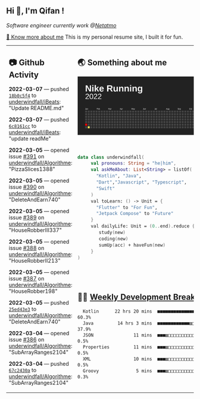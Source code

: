 <h2> Hi 👋, I'm Qifan ! </h2>
<p><em>Software engineer currently work @<a href="https://www.netatmo.com">Netatmo</a>
</em></p><p><a href="https://qifanyang.com/resume" target="_blank"> 🔭 Know more about me</a> This is my personal resume site, I built it for fun.</p>
<table><tr><td valign="top" rowspan="2">

 ## 📷 Github Activity
 <!-- githubActivity starts -->
  **2022-03-07** — pushed [`18b0c5f4`](https://github.com/underwindfall/iBeats/commit/18b0c5f4a5b8e0dbc342635020a08af832230749) to [underwindfall/iBeats](https://api.github.com/repos/underwindfall/iBeats): "Update README.md"

  **2022-03-07** — pushed [`6c8161cc`](https://github.com/underwindfall/iBeats/commit/6c8161ccfad2276d7e038088531b4436db785fe9) to [underwindfall/iBeats](https://api.github.com/repos/underwindfall/iBeats): "update readMe"

  **2022-03-05** — opened issue [#391](https://api.github.com/repos/underwindfall/Algorithme/issues/391) on [underwindfall/Algorithme](https://api.github.com/repos/underwindfall/Algorithme): "PizzaSlices1388"

  **2022-03-05** — opened issue [#390](https://api.github.com/repos/underwindfall/Algorithme/issues/390) on [underwindfall/Algorithme](https://api.github.com/repos/underwindfall/Algorithme): "DeleteAndEarn740"

  **2022-03-05** — opened issue [#389](https://api.github.com/repos/underwindfall/Algorithme/issues/389) on [underwindfall/Algorithme](https://api.github.com/repos/underwindfall/Algorithme): "HouseRobberIII337"

  **2022-03-05** — opened issue [#388](https://api.github.com/repos/underwindfall/Algorithme/issues/388) on [underwindfall/Algorithme](https://api.github.com/repos/underwindfall/Algorithme): "HouseRobberII213"

  **2022-03-05** — opened issue [#387](https://api.github.com/repos/underwindfall/Algorithme/issues/387) on [underwindfall/Algorithme](https://api.github.com/repos/underwindfall/Algorithme): "HouseRobber198"

  **2022-03-05** — pushed [`25ed43e3`](https://github.com/underwindfall/Algorithme/commit/25ed43e3ad4529a293d0d21cf1930ff5e6081e69) to [underwindfall/Algorithme](https://api.github.com/repos/underwindfall/Algorithme): "DeleteAndEarn740"

  **2022-03-04** — opened issue [#386](https://api.github.com/repos/underwindfall/Algorithme/issues/386) on [underwindfall/Algorithme](https://api.github.com/repos/underwindfall/Algorithme): "SubArrayRanges2104"

  **2022-03-04** — pushed [`67c2430a`](https://github.com/underwindfall/Algorithme/commit/67c2430a105f5d13bbb83cf84dadcc445a34497b) to [underwindfall/Algorithme](https://api.github.com/repos/underwindfall/Algorithme): "SubArrayRanges2104"
 <!-- githubActivity ends -->
 </td><td valign="top">

 ## 🌏 Something about me
 <!-- profile starts -->
 <a href="https://github.com/underwindfall" width="100%">
   <img src="https://github.com/underwindfall/GitHubPoster/blob/main/examples/nike.svg"/>
 </a>
 <br/>
 <br/>
 <br/>

 ```kotlin
 data class underwindfall(
      val pronouns: String = "he|him",
      val askMeAbout: List<String> = listOf(
        "Kotlin", "Java",
        "Dart","Javascript", "Typescript",
        "Swift"
      )
      val toLearn: () -> Unit = {
        "Flutter" to "For Fun",
        "Jetpack Compose" to "Future"
      }
      val dailyLife: Unit = (0..end).reduce { acc, new ->
         study(new)
         coding(new)
         sumUp(acc) + haveFun(new)
      }
 )
 ```
 <!-- profile ends -->
 </td></tr><tr><td valign="top">

 ## 🏊‍♂️ <a href="https://gist.github.com/underwindfall/377ee88ba1fabd1e93516e48ca9c61eb" target="_blank">Weekly Development Breakdown</a>
  <!-- codeTime starts -->
  ```text
    Kotlin      22 hrs 20 mins  ■■■■■■■■■■■■■■■■■■□□□□□□  60.3%
    Java         14 hrs 3 mins  ■■■■■■■■■■■■▥□□□□□□□□□□□  37.9%
    JSON               11 mins  ■■■▥□□□□□□□□□□□□□□□□□□□□   0.5%
    Properties         11 mins  ■■■▥□□□□□□□□□□□□□□□□□□□□   0.5%
    XML                10 mins  ■■■▥□□□□□□□□□□□□□□□□□□□□   0.5%
    Groovy              5 mins  ■■■▥□□□□□□□□□□□□□□□□□□□□   0.3%
  ```
  <!-- codeTime starts -->
  </td></tr></table>